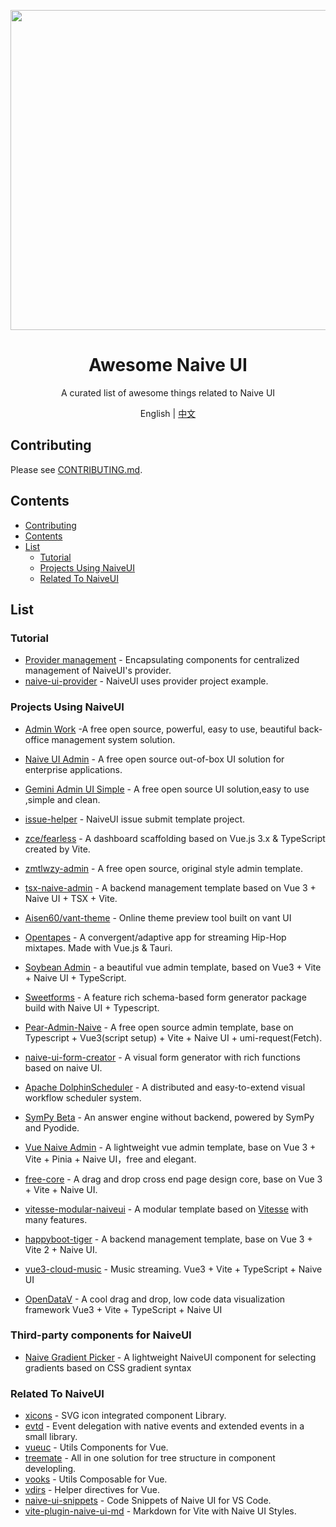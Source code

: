 <p align="center">
  <img width="512px" src="https://naiveui.oss-cn-hongkong.aliyuncs.com/awesomenaive.jpg" />
</p>

<h1 align="center">Awesome Naive UI</h1>
<p align="center">A curated list of awesome things related to Naive UI</p>

<p align="center">English | <a href="README.zh-CN.md">中文</a></p>

## Contributing

Please see [CONTRIBUTING.md](https://github.com/naive-ui/awesome-naive/blob/main/CONTRIBUTING.md).

## Contents

- [Contributing](#contributing)
- [Contents](#contents)
- [List](#list)
  - [Tutorial](#tutorial)
  - [Projects Using NaiveUI](#projects-using-naiveui)
  - [Related To NaiveUI](#related-to-naiveui)

## List

<!-- md-parser-start -->

### Tutorial

- [Provider management](https://amadeus711.github.io/note/vue/naive-ui-provider-management.html) - Encapsulating components for centralized management of NaiveUI's provider.
- [naive-ui-provider](https://github.com/Talljack/naive-ui-provider) - NaiveUI uses provider project example.

### Projects Using NaiveUI

- [Admin Work](https://github.com/qingqingxuan/admin-work) -A free open source, powerful, easy to use, beautiful back-office management system solution.
- [Naive UI Admin](https://github.com/jekip/naive-ui-admin) - A free open source out-of-box UI solution for enterprise applications.
- [Gemini Admin UI Simple](https://github.com/luterc/gemini-admin-ui-simple) - A free open source   UI solution,easy to use ,simple and clean.
- [issue-helper](https://github.com/naive-ui/issue-helper) - NaiveUI issue submit template project.
- [zce/fearless](https://github.com/zce/fearless) - A dashboard scaffolding based on Vue.js 3.x & TypeScript created by Vite.
- [zmtlwzy-admin](https://github.com/zmtlwzy/zmtlwzy-admin) - A free open source, original style admin template.
- [tsx-naive-admin](https://github.com/WalkAlone0325/tsx-naive-admin) - A backend management template based on Vue 3 + Naive UI + TSX + Vite.
- [Aisen60/vant-theme](https://github.com/Aisen60/vant-theme) - Online theme preview tool built on vant UI
- [Opentapes](https://codeberg.org/xaviers/Opentapes) - A convergent/adaptive app for streaming Hip-Hop mixtapes. Made with Vue.js & Tauri.
- [Soybean Admin](https://github.com/honghuangdc/soybean-admin) - a beautiful vue admin template, based on Vue3 + Vite + Naive UI + TypeScript.
- [Sweetforms](https://github.com/ChronicStone/VueSweetforms) - A feature rich schema-based form generator package build with Naive UI + Typescript.
- [Pear-Admin-Naive](https://github.com/pearadmin/pear-admin-naive) - A free open source admin template, base on Typescript + Vue3(script setup) + Vite + Naive UI + umi-request(Fetch).
- [naive-ui-form-creator](https://github.com/doom-9/naive-ui-form-creator) - A visual form generator with rich functions based on naive UI.
- [Apache DolphinScheduler](https://github.com/apache/dolphinscheduler) - A distributed and easy-to-extend visual workflow scheduler system.
- [SymPy Beta](https://github.com/eagleoflqj/sympy_beta) - An answer engine without backend, powered by SymPy and Pyodide.
- [Vue Naive Admin](https://github.com/zclzone/vue-naive-admin) - A lightweight vue admin template, base on Vue 3 + Vite + Pinia + Naive UI，free and elegant.
- [free-core](https://github.com/eamesh/free-core) - A drag and drop cross end page design core, base on Vue 3 + Vite + Naive UI.
- [vitesse-modular-naiveui](https://github.com/arijs/vitesse-modular-naiveui) - A modular template based on [Vitesse](https://github.com/antfu/vitesse) with many features.
- [happyboot-tiger](https://github.com/pumelotea/happyboot-tiger) - A backend management template, base on Vue 3 + Vite 2 + Naive UI.
- [vue3-cloud-music](https://github.com/path-yu/vue3-cloud-music) - Music streaming. Vue3 + Vite + TypeScript + Naive UI 

- [OpenDataV](https://github.com/AnsGoo/openDataV) - A cool drag and drop, low code data visualization framework Vue3 + Vite + TypeScript + Naive UI


### Third-party components for NaiveUI

- [Naive Gradient Picker](https://github.com/MauriceConrad/naive-gradient-picker) - A lightweight NaiveUI component for selecting gradients based on CSS gradient syntax

### Related To NaiveUI

- [xicons](https://github.com/07akioni/xicons) - SVG icon integrated component Library.
- [evtd](https://github.com/07akioni/evtd) - Event delegation with native events and extended events in a small library.
- [vueuc](https://github.com/07akioni/vueuc) - Utils Components for Vue.
- [treemate](https://github.com/07akioni/treemate) - All in one solution for tree structure in component developling.
- [vooks](https://github.com/07akioni/vooks) - Utils Composable for Vue.
- [vdirs](https://github.com/07akioni/vdirs) - Helper directives for Vue.
- [naive-ui-snippets](https://github.com/JimFirst/naive-ui-snippets) - Code Snippets of Naive UI for VS Code.
- [vite-plugin-naive-ui-md](https://github.com/Volankey/vite-plugin-naive-ui-md) - 
Markdown for Vite with Naive UI Styles.
